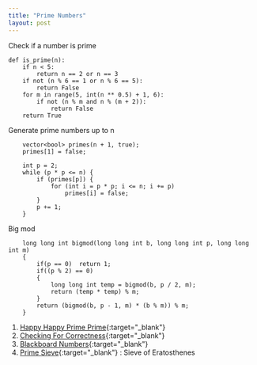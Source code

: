 ```yaml
---
title: "Prime Numbers"
layout: post
---
```

Check if a number is prime
```
def is_prime(n):
    if n < 5:
        return n == 2 or n == 3
    if not (n % 6 == 1 or n % 6 == 5):
        return False
    for m in range(5, int(n ** 0.5) + 1, 6):
        if not (n % m and n % (m + 2)):
            return False
    return True
```
Generate prime numbers up to n
```
    vector<bool> primes(n + 1, true);
    primes[1] = false;

    int p = 2;
    while (p * p <= n) {
        if (primes[p]) {
            for (int i = p * p; i <= n; i += p)
                primes[i] = false;
        }
        p += 1;
    }
```
Big mod
```
    long long int bigmod(long long int b, long long int p, long long int m)
    {
        if(p == 0)  return 1;
        if((p % 2) == 0)
        {
            long long int temp = bigmod(b, p / 2, m);
            return (temp * temp) % m;
        }
        return (bigmod(b, p - 1, m) * (b % m)) % m;
    }
```
1. [Happy Happy Prime Prime](https://open.kattis.com/problems/happyprime){:target="_blank"}
2. [Checking For Correctness](https://open.kattis.com/problems/checkingforcorrectness){:target="_blank"}
3. [Blackboard Numbers](https://open.kattis.com/problems/primes2){:target="_blank"}
4. [Prime Sieve](https://open.kattis.com/problems/primesieve){:target="_blank"} : Sieve of Eratosthenes